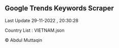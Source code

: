 

## Google Trends Keywords Scraper 
 
Last Update 29-11-2022 , 20:30:28

Country List :
VIETNAM.json



© Abdul Muttaqin 
